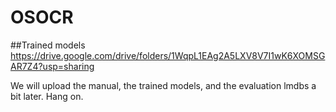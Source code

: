 # OSOCR
##Trained models
https://drive.google.com/drive/folders/1WqpL1EAg2A5LXV8V7I1wK6XOMSGAR7Z4?usp=sharing

We will upload the manual, the trained models, and the evaluation lmdbs a bit later. Hang on.
